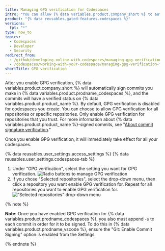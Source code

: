```yaml
---
title: Managing GPG verification for Codespaces
intro: "You can allow {% data variables.product.company_short %} to automatically use GPG to sign commits you make in your codespaces, so other people can be confident that the changes come from a trusted source."
product: "{% data reusables.gated-features.codespaces %}"
versions:
  fpt: "*"
type: how_to
topics:
  - Codespaces
  - Developer
  - Security
redirect_from:
  - /github/developing-online-with-codespaces/managing-gpg-verification-for-codespaces
  - /codespaces/working-with-your-codespace/managing-gpg-verification-for-codespaces
shortTitle: GPG verification
---
```


After you enable GPG verification, {% data variables.product.company_short %} will automatically sign commits you make in {% data variables.product.prodname_codespaces %}, and the commits will have a verified status on {% data variables.product.product_name %}. By default, GPG verification is disabled for codespaces you create. You can choose to allow GPG verification for all repositories or specific repositories. Only enable GPG verification for repositories that you trust. For more information about {% data variables.product.product_name %}-signed commits, see "[About commit signature verification](/github/authenticating-to-github/about-commit-signature-verification)."

Once you enable GPG verification, it will immediately take effect for all your codespaces.

{% data reusables.user_settings.access_settings %}
{% data reusables.user_settings.codespaces-tab %}

1. Under "GPG verification", select the setting you want for GPG verification.
   ![Radio buttons to manage GPG verification](/assets/images/help/settings/codespaces-gpg-verification-radio-buttons.png)
1. If you chose "Selected repositories", select the drop-down menu, then click a repository you want enable GPG verification for. Repeat for all repositories you want to enable GPG verification for.
   !["Selected repositories" drop-down menu](/assets/images/help/settings/codespaces-gpg-verification-repository-drop-down.png)

{% note %}

**Note:** Once you have enabled GPG verification for {% data variables.product.prodname_codespaces %}, you also must append `-s` to each commit in order for it to be signed. To do this in {% data variables.product.prodname_vscode %}, ensure the "Git: Enable Commit Signing" option is enabled from the Settings.

{% endnote %}
